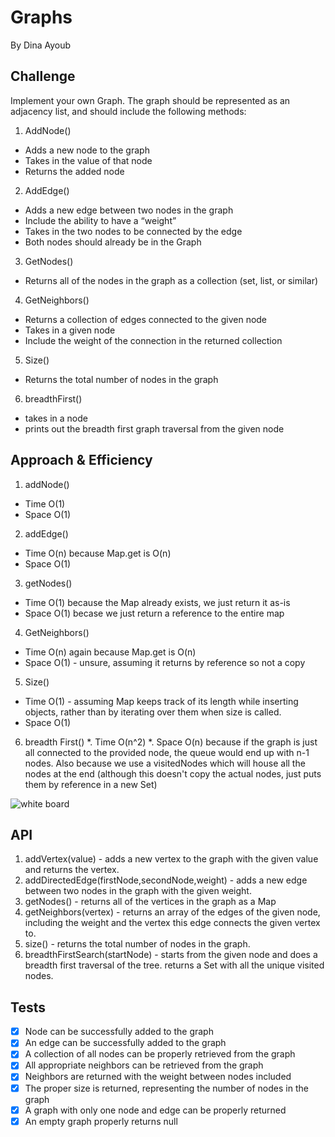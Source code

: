 # Graphs

By Dina Ayoub

## Challenge

Implement your own Graph. The graph should be represented as an adjacency list, and should include the following methods:

1. AddNode()
  * Adds a new node to the graph
  * Takes in the value of that node
  * Returns the added node
2. AddEdge()
  * Adds a new edge between two nodes in the graph
  * Include the ability to have a “weight”
  * Takes in the two nodes to be connected by the edge
  * Both nodes should already be in the Graph
3. GetNodes()
  * Returns all of the nodes in the graph as a collection (set, list, or similar)
4. GetNeighbors()
  * Returns a collection of edges connected to the given node
  * Takes in a given node
  * Include the weight of the connection in the returned collection
5. Size()
  * Returns the total number of nodes in the graph
6. breadthFirst()
  * takes in a node
  * prints out the breadth first graph traversal from the given node

## Approach & Efficiency

1. addNode()
  * Time O(1)
  * Space O(1)
2. addEdge()
  * Time O(n) because Map.get is O(n)
  * Space O(1)
3. getNodes()
  * Time O(1) because the Map already exists, we just return it as-is
  * Space O(1) becase we just return a reference to the entire map
4. GetNeighbors()
  * Time O(n) again because Map.get is O(n)
  * Space O(1) - unsure, assuming it returns by reference so not a copy
5. Size() 
  * Time O(1) - assuming Map keeps track of its length while inserting objects, rather than by iterating over them when size is called.
  * Space O(1)
6. breadth First()
  *. Time O(n^2)
  *. Space O(n) because if the graph is just all connected to the provided node, the queue would end up with n-1 nodes. Also because we use a visitedNodes which will house all the nodes at the end (although this doesn't copy the actual nodes, just puts them by reference in a new Set)

![white board](assets/uml.png)

## API

1. addVertex(value) - adds a new vertex to the graph with the given value and returns the vertex.
2. addDirectedEdge(firstNode,secondNode,weight) - adds a new edge between two nodes in the graph with the given weight.
3. getNodes() - returns all of the vertices in the graph as a Map
4. getNeighbors(vertex) - returns an array of the edges of the given node, including the weight and the vertex this edge connects the given vertex to.
5. size() - returns the total number of nodes in the graph.
6. breadthFirstSearch(startNode) - starts from the given node and does a breadth first traversal of the tree. returns a Set with all the unique visited nodes.

## Tests

* [x] Node can be successfully added to the graph
* [x] An edge can be successfully added to the graph
* [x] A collection of all nodes can be properly retrieved from the graph
* [x] All appropriate neighbors can be retrieved from the graph
* [x] Neighbors are returned with the weight between nodes included
* [x] The proper size is returned, representing the number of nodes in the graph
* [x] A graph with only one node and edge can be properly returned
* [x] An empty graph properly returns null
